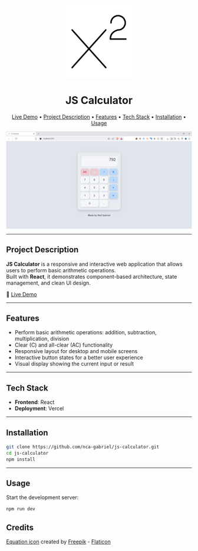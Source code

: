 <p align="center">
  <a href="https://js-calculator-six-gray.vercel.app/" target="_blank">
    <img src="./public/logo.png" alt="JS Calculator" width="200"/>
  </a>
</p>

<h1 align="center">JS Calculator</h1>

<p align="center">
  <a href="https://js-calculator-six-gray.vercel.app/" target="_blank">Live Demo</a> •
  <a href="#project-description">Project Description</a> •
  <a href="#features">Features</a> •
  <a href="#tech-stack">Tech Stack</a> •
  <a href="#installation">Installation</a> •
  <a href="#usage">Usage</a>
</p>

<img src="./public/sample.png" alt="JS Calculator App Screenshot" align="center" width="auto" height="auto">

---

## Project Description

**JS Calculator** is a responsive and interactive web application that allows users to perform basic arithmetic operations.  
Built with **React**, it demonstrates component-based architecture, state management, and clean UI design.

🔗 [Live Demo](https://js-calculator-six-gray.vercel.app/)

---

## Features

- Perform basic arithmetic operations: addition, subtraction, multiplication, division
- Clear (C) and all-clear (AC) functionality
- Responsive layout for desktop and mobile screens
- Interactive button states for a better user experience
- Visual display showing the current input or result

---

## Tech Stack

- **Frontend**: React
- **Deployment**: Vercel

---

## Installation

```bash
git clone https://github.com/nca-gabriel/js-calculator.git
cd js-calculator
npm install


```

---

## Usage

Start the development server:

```bash
npm run dev
```
## Credits
[Equation icon](https://www.flaticon.com/free-icon/equation_18978291) created by [Freepik](https://www.flaticon.com/authors/freepik) - [Flaticon](https://www.flaticon.com/)

